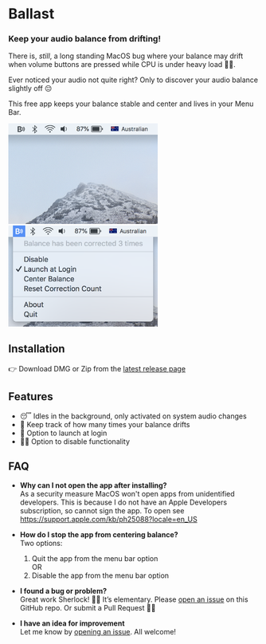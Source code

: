 # Ballast
### Keep your audio balance from drifting!

There is, *still*, a long standing MacOS bug where your balance may drift when volume buttons are pressed while CPU is under heavy load 🤷‍♀️.

Ever noticed your audio not quite right? Only to discover your audio balance slightly off 😔

This free app keeps your balance stable and center and lives in your Menu Bar. 

<img width="300" alt="Ballast App Closed" src="/screenshots/ballast-closed.png">
<img width="300" alt="Ballast App Open" src="/screenshots/ballast-open.png">

## Installation
👉 Download DMG or Zip from the [latest release page](https://github.com/jamsinclair/ballast/releases)

## Features
- 😴 Idles in the background, only activated on system audio changes
- 📝 Keep track of how many times your balance drifts
- 🚀 Option to launch at login
- 🙅‍♀️ Option to disable functionality

## FAQ

- **Why can I not open the app after installing?**\
  As a security measure MacOS won't open apps from unidentified developers.
  This is because I do not have an Apple Developers subscription, so cannot sign the app.
  To open see https://support.apple.com/kb/ph25088?locale=en_US

- **How do I stop the app from centering balance?**\
  Two options:
  1. Quit the app from the menu bar option\
  OR
  1. Disable the app from the menu bar option

- **I found a bug or problem?**\
  Great work Sherlock! 🕵️‍♂️ It’s elementary. Please [open an issue](https://github.com/jamsinclair/ballast/issues/new) on this GitHub repo. Or submit a Pull Request 🙇‍♀️

- **I have an idea for improvement**\
  Let me know by [opening an issue](https://github.com/jamsinclair/ballast/issues/new). All welcome!
